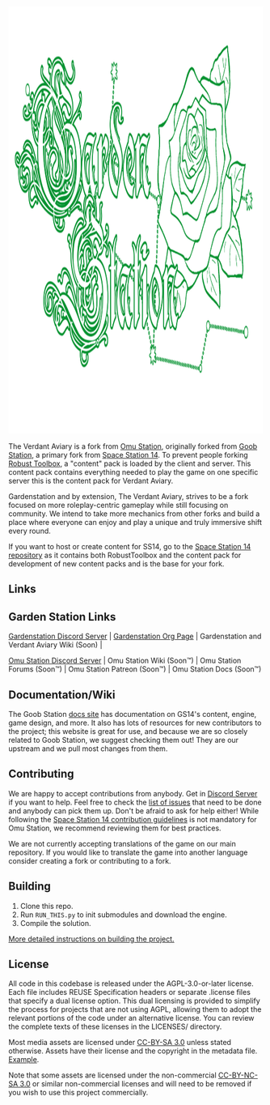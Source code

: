 <p align="center"> <img alt="Space Station 14" width="1500" height="843" src="https://github.com/Gardenstation/Gardenstation/blob/master/Resources/Textures/Logo/splashlogo.png?raw=true" /></p>

The Verdant Aviary is a fork from [Omu Station](https://github.com/ProjectOmu/OmuStation), originally forked from [Goob Station](https://github.com/Goob-Station/Goob-Station), a primary fork from [Space Station 14](https://github.com/space-wizards/space-station-14). To prevent people forking [Robust Toolbox](https://github.com/space-wizards/RobustToolbox), a "content" pack is loaded by the client and server. This content pack contains everything needed to play the game on one specific server this is the content pack for Verdant Aviary.

Gardenstation and by extension, The Verdant Aviary, strives to be a fork focused on more roleplay-centric gameplay while still focusing on community. We intend to take more mechanics from other forks and build a place where everyone can enjoy and play a unique and truly immersive shift every round.

If you want to host or create content for SS14, go to the [Space Station 14 repository](https://github.com/space-wizards/space-station-14) as it contains both RobustToolbox and the content pack for development of new content packs and is the base for your fork.

## Links
## Garden Station Links
[Gardenstation Discord Server](https://discord.gg/GyYZHyt68b) | [Gardenstation Org Page](https://github.com/Gardenstation) | Gardenstation and Verdant Aviary Wiki (Soon) |


[Omu Station Discord Server](https://discord.gg/J5uqYJsrAb) | Omu Station Wiki (Soon™) | Omu Station Forums (Soon™) | Omu Station Patreon (Soon™) | Omu Station Docs (Soon™)

## Documentation/Wiki

The Goob Station [docs site](https://docs.goobstation.com/) has documentation on GS14's content, engine, game design, and more. It also has lots of resources for new contributors to the project; this website is great for use, and because we are so closely related to Goob Station, we suggest checking them out! They are our upstream and we pull most changes from them.

## Contributing

We are happy to accept contributions from anybody. Get in [Discord Server](https://discord.gg/GyYZHyt68b) if you want to help. Feel free to check the [list of issues](https://github.com/Gardenstation/VerdantAviary/issues) that need to be done and anybody can pick them up. Don't be afraid to ask for help either!
While following the [Space Station 14 contribution guidelines](https://docs.spacestation14.com/en/general-development/codebase-info/pull-request-guidelines.html) is not mandatory for Omu Station, we recommend reviewing them for best practices.

We are not currently accepting translations of the game on our main repository. If you would like to translate the game into another language consider creating a fork or contributing to a fork.

## Building

1. Clone this repo.
2. Run `RUN_THIS.py` to init submodules and download the engine.
3. Compile the solution.

[More detailed instructions on building the project.](https://docs.goobstation.com/en/general-development/setup.html)

## License

All code in this codebase is released under the AGPL-3.0-or-later license. Each file includes REUSE Specification headers or separate .license files that specify a dual license option. This dual licensing is provided to simplify the process for projects that are not using AGPL, allowing them to adopt the relevant portions of the code under an alternative license. You can review the complete texts of these licenses in the LICENSES/ directory.

Most media assets are licensed under [CC-BY-SA 3.0](https://creativecommons.org/licenses/by-sa/3.0/) unless stated otherwise. Assets have their license and the copyright in the metadata file. [Example](https://github.com/space-wizards/space-station-14/blob/master/Resources/Textures/Objects/Tools/crowbar.rsi/meta.json).

Note that some assets are licensed under the non-commercial [CC-BY-NC-SA 3.0](https://creativecommons.org/licenses/by-nc-sa/3.0/) or similar non-commercial licenses and will need to be removed if you wish to use this project commercially.
